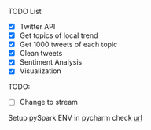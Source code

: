 TODO List

- [x] Twitter API
- [x] Get topics of local trend
- [x] Get 1000 tweets of each topic
- [x] Clean tweets
- [x] Sentiment Analysis
- [x] Visualization

TODO:
- [ ] Change to stream

Setup pySpark ENV in pycharm
check [url](https://stackoverflow.com/a/34714207)
